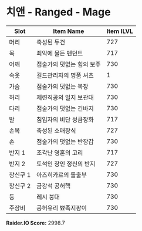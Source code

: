 #  치앤 -  Ranged -  Mage

| Slot | Item Name | Item ILVL |
|------|-----------|-----------|
| 머리 | 축성된 두건 | 727 |
| 목 | 죄악에 물든 펜던트 | 717 |
| 어깨 | 점술가의 덧없는 힘의 보주 | 730 |
| 속옷 | 길드관리자의 명품 셔츠 | 1 |
| 가슴 | 점술가의 덧없는 복장 | 730 |
| 허리 | 제련직공의 일지 보관대 | 730 |
| 다리 | 점술가의 덧없는 긴바지 | 730 |
| 발 | 침입자의 비단 성큼장화 | 717 |
| 손목 | 축성된 소매장식 | 727 |
| 손 | 점술가의 덧없는 반장갑 | 730 |
| 반지 1 | 조각난 영혼의 고리 | 717 |
| 반지 2 | 토석인 장인 정신의 반지 | 727 |
| 장신구 1 | 아즈히카르의 돌출부 | 730 |
| 장신구 2 | 금강석 공허핵 | 730 |
| 등 | 레시 붕대 | 730 |
| 주장비 | 공허유리 뾰족지팡이 | 730 |

**Raider.IO Score:** 2998.7

